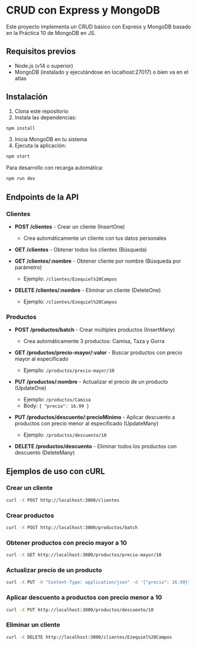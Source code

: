 # CRUD con Express y MongoDB

Este proyecto implementa un CRUD básico con Express y MongoDB basado en la Práctica 10 de MongoDB en JS.

## Requisitos previos

- Node.js (v14 o superior)
- MongoDB (instalado y ejecutándose en localhost:27017) o bien va en el atlas

## Instalación

1. Clona este repositorio
2. Instala las dependencias:

```bash
npm install
```

3. Inicia MongoDB en tu sistema
4. Ejecuta la aplicación:

```bash
npm start
```

Para desarrollo con recarga automática:

```bash
npm run dev
```

## Endpoints de la API

### Clientes

- **POST /clientes** - Crear un cliente (InsertOne)
  - Crea automáticamente un cliente con tus datos personales
  
- **GET /clientes** - Obtener todos los clientes (Búsqueda)

- **GET /clientes/:nombre** - Obtener cliente por nombre (Búsqueda por parámetro)
  - Ejemplo: `/clientes/Ezequiel%20Campos`

- **DELETE /clientes/:nombre** - Eliminar un cliente (DeleteOne)
  - Ejemplo: `/clientes/Ezequiel%20Campos`

### Productos

- **POST /productos/batch** - Crear múltiples productos (InsertMany)
  - Crea automáticamente 3 productos: Camisa, Taza y Gorra

- **GET /productos/precio-mayor/:valor** - Buscar productos con precio mayor al especificado
  - Ejemplo: `/productos/precio-mayor/10`

- **PUT /productos/:nombre** - Actualizar el precio de un producto (UpdateOne)
  - Ejemplo: `/productos/Camisa`
  - Body: `{ "precio": 16.99 }`

- **PUT /productos/descuento/:precioMinimo** - Aplicar descuento a productos con precio menor al especificado (UpdateMany)
  - Ejemplo: `/productos/descuento/10`

- **DELETE /productos/descuento** - Eliminar todos los productos con descuento (DeleteMany)

## Ejemplos de uso con cURL

### Crear un cliente
```bash
curl -X POST http://localhost:3000/clientes
```

### Crear productos
```bash
curl -X POST http://localhost:3000/productos/batch
```

### Obtener productos con precio mayor a 10
```bash
curl -X GET http://localhost:3000/productos/precio-mayor/10
```

### Actualizar precio de un producto
```bash
curl -X PUT -H "Content-Type: application/json" -d '{"precio": 16.99}' http://localhost:3000/productos/Camisa
```

### Aplicar descuento a productos con precio menor a 10
```bash
curl -X PUT http://localhost:3000/productos/descuento/10
```

### Eliminar un cliente
```bash
curl -X DELETE http://localhost:3000/clientes/Ezequiel%20Campos
```